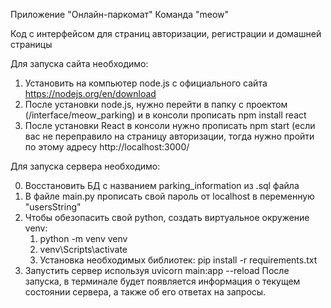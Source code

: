 Приложение "Онлайн-паркомат"
Команда "meow"

Код с интерфейсом для страниц авторизации, регистрации и домашней страницы

Для запуска сайта необходимо:
1) Установить на компьютер node.js с официального сайта https://nodejs.org/en/download
2) После установки node.js, нужно перейти в папку с проектом (/interface/meow_parking) и в консоли прописать npm install react
3) После установки React в консоли нужно прописать npm start (если вас не переправило на страницу авторизации, тогда нужно пройти по этому адресу http://localhost:3000/

Для запуска сервера необходимо:

0) Восстановить БД с названием parking_information из .sql файла
1) В файле main.py прописать свой пароль от localhost в переменную "usersString"
2) Чтобы обезопасить свой python, создать виртуальное окружение venv: 
    1. python -m venv venv 
    2. venv\Scripts\activate
    3. Установка необходимых библиотек: pip install -r requirements.txt
3) Запустить сервер используя uvicorn main:app --reload
После  запуска, в терминале будет появляется информация о текущем состоянии сервера, а также об его ответах на запросы.
